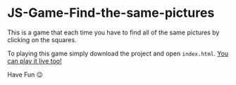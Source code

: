 # JS-Game-Find-the-same-pictures
This is a game that each time you have to find all of the same pictures by clicking on the squares.

To playing this game simply download the project and open `index.html`.
<a href="https://atenadadkhah.github.io/JS-Game-Find-the-same-pictures/">You can play it live too!</a>

Have Fun 😉
